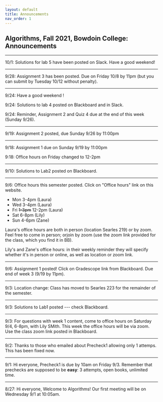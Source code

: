 ```yaml
---
layout: default 
title: Announcements
nav_order: 1
---
```




## Algorithms,  Fall 2021, Bowdoin College: Announcements 


***

10/1: Solutions for lab 5 have been posted on Slack.  Have a good weekend!

***

9/28: Assignment 3 has been posted.  Due on Friday 10/8 by 11pm  (but you can submit by Tuesday 10/12 without penalty).


***
9/24: Have a good weekend !

9/24: Solutions to lab 4 posted on Blackboard and in Slack. 

9/24: Reminder, Assignment 2 and Quiz 4 due at the end of this week (Sunday 9/26). 

***

9/19: Assignment 2 posted, due Sunday 9/26 by 11:00pm 

***

9/18: Assignment 1 due on Sunday 9/19 by 11:00pm

9:18: Office hours on Friday changed to 12-2pm 

***

9/10: Solutions to Lab2 posted on Blackboard.

***

9/6: Office hours this semester posted.  Click on "Office hours" link on this website.  
* Mon 3-4pm (Laura)
* Wed 3-4pm (Laura)
* Fri ~~1-3pm~~ 12-2pm (Laura)
* Sat 6-8pm (Lily)
* Sun 4-6pm (Zane)


Laura's office hours are both in person (location Searles 219)  or by zoom. Feel free to come in person; orjoin by zoom (use the zoom link provided for the class, which you find it in BB).

Lily's and Zane's office hours: in their weekly reminder they will  specify whether it's in person or online, as well as location or zoom link.


***

9/6:  Assignment 1 posted! Click on Gradescope link from Blackboard.  Due end of week 3 (9/19 by 11pm). 


***

9/3: Location change:   Class has moved to Searles 223 for the remainder of the semester. 

***

9/3:  Solutions to Lab1 posted --- check Blackboard. 

***

9/3:  For questions with week 1 content, come to office hours on Saturday 9/4, 6-8pm, with Lily SMith. This week the office hours will be via zoom.  Use the class zoom link posted in Blackboard. 

***

9/2: Thanks to those who emailed about Precheck1 allowing only 1 attemps. This has been fixed now. 

***

9/1:  Hi everyone, Precheck1 is due by 10am on Friday 9/3. Remember that prechecks are supposed to be __easy__: 3 attempts, open books, unlimited time. 

***

8/27:  Hi everyone, Welcome to Algorithms! Our first meeting will be on Wednesday 9/1 at 10:05am. 

